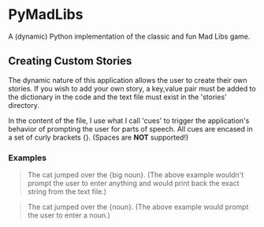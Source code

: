# PyMadLibs
A (dynamic) Python implementation of the classic and fun Mad Libs game.

## Creating Custom Stories
The dynamic nature of this application allows the user to create their own stories. If you wish to add your own story, a key,value pair must be added to the dictionary in the code and the text file must exist in the 'stories' directory.

In the content of the file, I use what I call 'cues' to trigger the application's behavior of prompting the user for parts of speech. All cues are encased in a set of curly brackets {}. (Spaces are **NOT** supported!)

### Examples
> The cat jumped over the {big noun}.
(The above example wouldn't prompt the user to enter anything and would print back the exact string from the text file.)

> The cat jumped over the {noun}.
(The above example would prompt the user to enter a noun.)